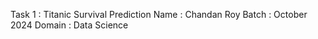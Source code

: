 Task 1 : Titanic Survival Prediction 
Name : Chandan Roy
Batch : October 2024 
Domain : Data Science


